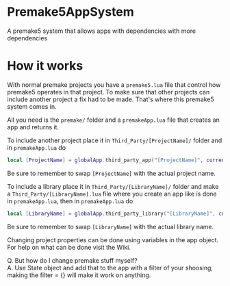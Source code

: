 # Premake5AppSystem
A premake5 system that allows apps with dependencies with more dependencies

# How it works
With normal premake projects you have a ```premake5.lua``` file that control how premake5 operates in that project.
To make sure that other projects can include another project a fix had to be made.
That's where this premake5 system comes in.

All you need is the ```premake/``` folder
and a ```premakeApp.lua``` file that creates an app and returns it.

To include another project place it in ```Third_Party/[ProjectName]/``` folder and in ```premakeApp.lua``` do
```lua
local [ProjectName] = globalApp.third_party_app("[ProjectName]", currentPath)
```
Be sure to remember to swap ```[ProjectName]``` with the actual project name.

To include a library place it in ```Third_Party/[LibraryName]/``` folder and make a ```Third_Party/[LibraryName].lua``` file where you create an app like is done in ```premakeApp.lua```, then in ```premakeApp.lua``` do
```lua
local [LibraryName] = globalApp.third_party_library("[LibraryName]", currentPath)
```
Be sure to remember to swap ```[LibraryName]``` with the actual library name.

Changing project properties can be done using variables in the app object. For help on what can be done visit the Wiki.

Q. But how do I change premake stuff myself?<br>
A. Use State object and add that to the app with a filter of your shoosing, making the filter = {} will make it work on anything.
